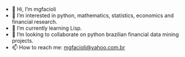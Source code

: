 - 👋 Hi, I’m mgfacioli
- 👀 I’m interested in python, mathematics, statistics, economics and financial research.
- 🌱 I’m currently learning Lisp.
- 💞️ I’m looking to collaborate on python brazilian financial data mining projects.
- 📫 How to reach me: mgfacioli@yahoo.com.br

<!---
mgfacioli/mgfacioli is a ✨ special ✨ repository because its `README.md` (this file) appears on your GitHub profile.
You can click the Preview link to take a look at your changes.
--->
